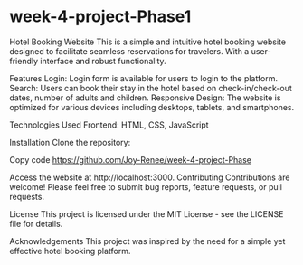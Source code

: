 # week-4-project-Phase1
Hotel Booking Website
This is a simple and intuitive hotel booking website designed to facilitate seamless reservations for travelers. With a user-friendly interface and robust functionality.

Features
Login: Login form is available for users to login to the platform.
Search: Users can book their stay in the hotel based on check-in/check-out dates, number of adults and children.
Responsive Design: The website is optimized for various devices including desktops, tablets, and smartphones.

Technologies Used
Frontend: HTML, CSS, JavaScript 

Installation
Clone the repository:

Copy code
https://github.com/Joy-Renee/week-4-project-Phase



Access the website at http://localhost:3000.
Contributing
Contributions are welcome! Please feel free to submit bug reports, feature requests, or pull requests.

License
This project is licensed under the MIT License - see the LICENSE file for details.

Acknowledgements
This project was inspired by the need for a simple yet effective hotel booking platform.
